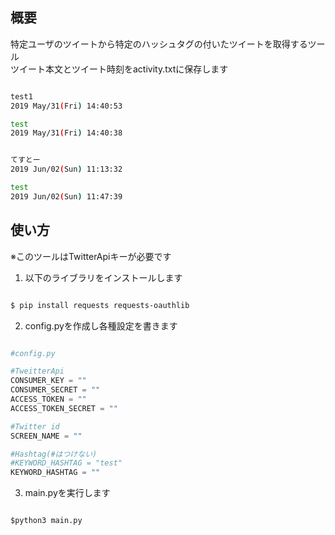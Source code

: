 ## 概要
特定ユーザのツイートから特定のハッシュタグの付いたツイートを取得するツール  
ツイート本文とツイート時刻をactivity.txtに保存します  
```bash

test1
2019 May/31(Fri) 14:40:53

test
2019 May/31(Fri) 14:40:38


てすとー
2019 Jun/02(Sun) 11:13:32

test
2019 Jun/02(Sun) 11:47:39

```


  
## 使い方
※このツールはTwitterApiキーが必要です  

1. 以下のライブラリをインストールします  

```bash

$ pip install requests requests-oauthlib

```

2. config.pyを作成し各種設定を書きます  

```python

#config.py

#TweitterApi
CONSUMER_KEY = ""
CONSUMER_SECRET = ""
ACCESS_TOKEN = ""
ACCESS_TOKEN_SECRET = ""

#Twitter id
SCREEN_NAME = ""

#Hashtag(#はつけない)
#KEYWORD_HASHTAG = "test"
KEYWORD_HASHTAG = ""

```

3. main.pyを実行します

```

$python3 main.py

````